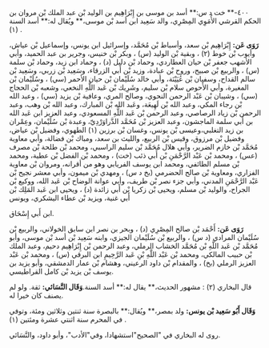 ٤٠٠-** خت د س:** أسد بن موسى بن إِبْرَاهِيم بن الوليد بْن عبد الملك بْن مروان بن الحكم القرشي الأُمَوِي المِصْرِي، والد سَعِيد ابن أسد بْن موسى،** ويُقال له:** أسد السنة (١) .

**رَوَى عَن:** إِبْرَاهِيم بْن سعد، وأسباط بْن مُحَمَّد، وإسرائيل ابن يونس، وإسماعيل بْن عياش، وأيوب بْن خوط (٢) ، وبقية بْن الوليد (س) ، وبكر بْن خنيس، وجرير بن عبد الحميد، وأبي الأشهب جعفر بْن حيان العطاردي، وحماد بْن دليل (د) ، وحماد ابن زيد، وحماد بْن سلمة (س) ، والربيع بْن صبيح، وروح بْن عبادة، وزيد بْن أَبي الزرقاء، وسَعِيد بْن زربي، وسَعِيد بْن سالم القداح، وسفيان بْن عُيَيْنَة، وأبي خالد سُلَيْمان بْن حيان الأحمر (سي) ، وسُلَيْمان بْن المغيرة، وأبي الأَحوص سلام بْن سليم، وشَرِيك بْن عَبد اللَّهِ النخعي، وشعبه بْن الحجاج (سي) ، وشيبان بْن عَبْد الرحمن النحوي، وصالح المري، وعافية بْن يزيد (سي) ، وعبد الله بْن رجاء المكي، وعبد الله بْن لَهِيعَة، وعَبد الله بْن المبارك، وعبد الله بْن وهب، وعبد الرحمن بْن زياد الرصاصي، وعبد الرحمن بْن عَبد اللَّهِ المسعودي، وعبد العزيز ابن عَبد الله بن أَبي سلمة الماجشون، وعبد العزيز بْن مُحَمَّد الدَّراوَرْدِيّ، وعبدة بْن سُلَيْمان، وعِمْران بن زيد التغلبي،وعيسى بْن يونس، وغسان بْن برزين (١) الطهوي، وفضيل بْن عياض، وفضيل بْن مرزوق، وقيس بْن الربيع، والليث بن سعد، ومباك بْن فضالة، وأبي معاوية مُحَمَّد بْن خازم الضرير، وأبي هلال مُحَمَّد بْن سليم الراسبي، ومحمد بْن طلحة بْن مصرف (عس) ، ومحمد بْن عَبْد الرَّحْمَنِ بْن أَبي ذئب (خت) ، ومحمد بْن الفضل بْن عطية، ومحمد بْن مسلم الطائفي، ومحمد ابن يوسف الفريابي وهو من أقرانه، ومروان بْن معاوية الفزاري، ومعاوية بْن صالح الحضرمي (بخ د س) ، ومهدي بْن ميمون، وأبي معشر نجيح بْن عَبْد الرَّحْمَنِ المدني، وأبي جزء نصر بْن طريف، وأبي عوانة الوضاح بْن عَبد الله، ووكيع بْن الجراح، والوليد بْن مسلم، ويحيى بْن زكريا بْن أَبي زائدة (د) ، ويحيى ابن عَبد المَلِك بْن أَبي غنية، ويزيد بْن عطاء اليشكري، ويونس

ابن أَبي إِسْحَاق.

**رَوَى عَن:** أَحْمَد بْن صالح المِصْرِي (د) ، وبحر بن نصر ابن سابق الخولاني، والربيع بْن سُلَيْمان المرادي (د س) ، والربيع بْن سُلَيْمان الجيزي، وابنه سَعِيد بْن أسد بْن موسى، وأبو مُحَمَّد بْن عَبد اللَّهِ بْن مُحَمَّد الخشاب الرملي، وعبد الرحمن بْن إِبْرَاهِيم دحيم، وعبد الملك بْن حبيب المالكي، ومحمد بْن عَبْد اللَّهِ بْنِ عَبد الرَّحِيمِ ابن البرقي (س) ، ومحمد بْن عَبْد العزيز الرملي (بخ) ، والمقدام بْن داود الرعيني، وهشام بْن عمار الدمشقي، وأبو يزيد بن يوسف بْن يزيد بْن كامل القراطيسي.

قال البخاري (٢) : مشهور الحديث،** يقال له:** أسد السنة.**وَقَال النَّسَائي:** ثقة. ولو لم يصنف كان خيرا له.

**وَقَال أَبُو سَعِيد بْن يونس:** ولد بمصر،** ويُقال:** بالبصرة سنة ثنتين وثلاثين ومئة، وتوفي في المحرم سنة اثنتي عشرة ومئتين (١) .

روى له البخاري في "الصحيح"استشهادا، وفي"الأدب"، وأبو داود، والنَّسَائي.